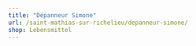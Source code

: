 ```yaml
---
title: "Dépanneur Simone"
url: /saint-mathias-sur-richelieu/depanneur-simone/
shop: Lebensmittel
---
```

